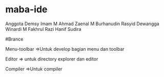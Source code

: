 # maba-ide
Anggota
Demsy Imam M
Ahmad Zaenal M
Burhanudin Rasyid
Dewangga Winardi
M Fakhrul Razi
Hanif Sudira

#Brance

Menu-toolbar
=>Untuk develop bagian menu dan toolbar

Editor
=> untuk directory explorer dan editor

Compiler
=>Untuk compiler